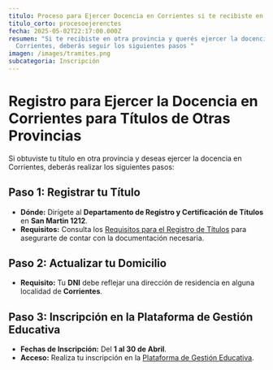 ```yaml
---
titulo: Proceso para Ejercer Docencia en Corrientes si te recibiste en otra provincia
titulo_corto: procesoejerenctes
fecha: 2025-05-02T22:17:00.000Z
resumen: "Si te recibiste en otra provincia y querés ejercer la docencia en
  Corrientes, deberás seguir los siguientes pasos "
imagen: /images/tramites.png
subcategoria: Inscripción
---
```


# Registro para Ejercer la Docencia en Corrientes para Títulos de Otras Provincias

Si obtuviste tu título en otra provincia y deseas ejercer la docencia en Corrientes, deberás realizar los siguientes pasos:

## Paso 1: Registrar tu Título

- **Dónde:** Dirígete al **Departamento de Registro y Certificación de Títulos** en **San Martin 1212**.
- **Requisitos:** Consulta los [Requisitos para el Registro de Títulos](https://cgecorrientes.com) para asegurarte de contar con la documentación necesaria.

## Paso 2: Actualizar tu Domicilio

- **Requisito:** Tu **DNI** debe reflejar una dirección de residencia en alguna localidad de **Corrientes**.

## Paso 3: Inscripción en la Plataforma de Gestión Educativa

- **Fechas de Inscripción:** Del **1 al 30 de Abril**.
- **Acceso:** Realiza tu inscripción en la [Plataforma de Gestión Educativa](https://ge.mec.gob.ar).

